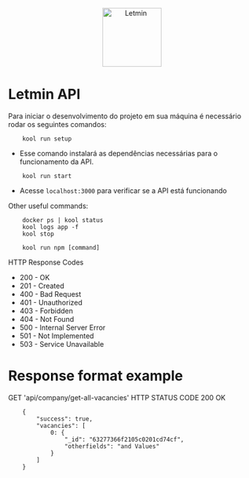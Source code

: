 <p align="center">
    <img src="https://user-images.githubusercontent.com/69210720/185982833-789fde66-a3d4-401b-a9c3-efdbcbdfba2c.png" width="120" alt="Letmin">
</p>

# Letmin API

Para iniciar o desenvolvimento do projeto em sua máquina é necessário rodar os seguintes comandos:

```
    kool run setup
```

- Esse comando instalará as dependências necessárias para o funcionamento da API.

```
    kool run start
```

- Acesse `localhost:3000` para verificar se a API está funcionando

Other useful commands:
    
```
    docker ps | kool status
    kool logs app -f
    kool stop

    kool run npm [command]
```

HTTP Response Codes

- 200 - OK
- 201 - Created
- 400 - Bad Request
- 401 - Unauthorized
- 403 - Forbidden
- 404 - Not Found
- 500 - Internal Server Error
- 501 - Not Implemented
- 503 - Service Unavailable

# Response format example

GET 'api/company/get-all-vacancies'
HTTP STATUS CODE 200 OK
```
    {
        "success": true,
        "vacancies": [
            0: {
                "_id": "63277366f2105c0201cd74cf",
                "otherfields": "and Values"
            }
        ]
    }
```